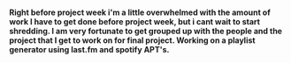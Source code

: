 #### Right before project week i'm a little overwhelmed with the amount of work I have to get done before project week, but i cant wait to start shredding. I am very fortunate to get grouped up with the people and the project that I get to work on for final project. Working on a playlist generator using last.fm and spotify APT's.